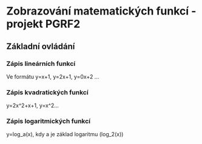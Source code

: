 # Zobrazování matematických funkcí - projekt PGRF2 #

## Základní ovládání ##

### Zápis lineárních funkcí ###
Ve formátu y=x+1, y=2x+1, y=0x+2 ...

### Zápis kvadratických funkcí ###

y=2x^2+x+1, y=x^2...

### Zápis logaritmických funkcí ###

y=log_a(x), kdy a je základ logaritmu (log_2(x))


